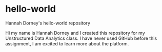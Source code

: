 # hello-world
Hannah Dorney's hello-world repository


Hi my name is Hannah Dorney and I created this repository for my Unstructured Data Analytics class. I have never used GitHub before this assignment, I am excited to learn more about the platform.
